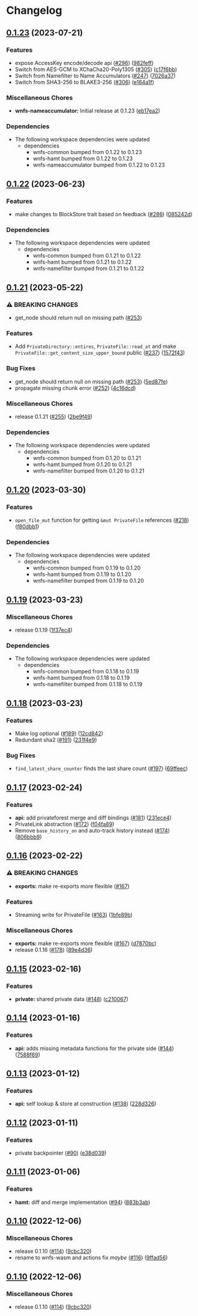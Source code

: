 # Changelog

## [0.1.23](https://github.com/wnfs-wg/rs-wnfs/compare/wnfs-v0.1.22...wnfs-v0.1.23) (2023-07-21)


### Features

* expose AccessKey encode/decode api ([#296](https://github.com/wnfs-wg/rs-wnfs/issues/296)) ([982feff](https://github.com/wnfs-wg/rs-wnfs/commit/982feff849a3f42bb859636a68324b3c6a550a91))
* Switch from AES-GCM to XChaCha20-Poly1305 ([#305](https://github.com/wnfs-wg/rs-wnfs/issues/305)) ([c17f6bb](https://github.com/wnfs-wg/rs-wnfs/commit/c17f6bb5bc9369d94d1c57cfa66c6cc2adf8174b))
* Switch from Namefilter to Name Accumulators ([#247](https://github.com/wnfs-wg/rs-wnfs/issues/247)) ([7026a37](https://github.com/wnfs-wg/rs-wnfs/commit/7026a379443038fa1b0410df1c7d0bc23649f17a))
* Switch from SHA3-256 to BLAKE3-256 ([#306](https://github.com/wnfs-wg/rs-wnfs/issues/306)) ([e164a1f](https://github.com/wnfs-wg/rs-wnfs/commit/e164a1fc80c30d9446404a61b05fd995d7d88c0e))


### Miscellaneous Chores

* **wnfs-nameaccumulator:** Initial release at 0.1.23 ([eb17ea2](https://github.com/wnfs-wg/rs-wnfs/commit/eb17ea2fa03e248a189cb8db04a033ef542f26db))


### Dependencies

* The following workspace dependencies were updated
  * dependencies
    * wnfs-common bumped from 0.1.22 to 0.1.23
    * wnfs-hamt bumped from 0.1.22 to 0.1.23
    * wnfs-nameaccumulator bumped from 0.1.22 to 0.1.23

## [0.1.22](https://github.com/wnfs-wg/rs-wnfs/compare/wnfs-v0.1.21...wnfs-v0.1.22) (2023-06-23)


### Features

* make changes to BlockStore trait based on feedback ([#286](https://github.com/wnfs-wg/rs-wnfs/issues/286)) ([085242d](https://github.com/wnfs-wg/rs-wnfs/commit/085242d15aa48db17d77ed45e1c7717d13ed105f))


### Dependencies

* The following workspace dependencies were updated
  * dependencies
    * wnfs-common bumped from 0.1.21 to 0.1.22
    * wnfs-hamt bumped from 0.1.21 to 0.1.22
    * wnfs-namefilter bumped from 0.1.21 to 0.1.22

## [0.1.21](https://github.com/wnfs-wg/rs-wnfs/compare/wnfs-v0.1.20...wnfs-v0.1.21) (2023-05-22)


### ⚠ BREAKING CHANGES

* get_node should return null on missing path ([#253](https://github.com/wnfs-wg/rs-wnfs/issues/253))

### Features

* Add `PrivateDirectory::entires`, `PrivateFile::read_at` and make `PrivateFile::get_content_size_upper_bound` public ([#237](https://github.com/wnfs-wg/rs-wnfs/issues/237)) ([1572f43](https://github.com/wnfs-wg/rs-wnfs/commit/1572f432b6ae5366436cdefda7defd71c23b0ca7))


### Bug Fixes

* get_node should return null on missing path ([#253](https://github.com/wnfs-wg/rs-wnfs/issues/253)) ([5ed87fe](https://github.com/wnfs-wg/rs-wnfs/commit/5ed87fe6359a19abdea5f34dd0537fd5d62c98a8))
* propagate missing chunk error ([#252](https://github.com/wnfs-wg/rs-wnfs/issues/252)) ([4c16dcd](https://github.com/wnfs-wg/rs-wnfs/commit/4c16dcd4725c8b499a01184530e0e95ed8f4a9d5))


### Miscellaneous Chores

* release 0.1.21 ([#255](https://github.com/wnfs-wg/rs-wnfs/issues/255)) ([2be9f49](https://github.com/wnfs-wg/rs-wnfs/commit/2be9f4999d279acccfcda3b690d69dcbcdf8e60b))


### Dependencies

* The following workspace dependencies were updated
  * dependencies
    * wnfs-common bumped from 0.1.20 to 0.1.21
    * wnfs-hamt bumped from 0.1.20 to 0.1.21
    * wnfs-namefilter bumped from 0.1.20 to 0.1.21

## [0.1.20](https://github.com/wnfs-wg/rs-wnfs/compare/wnfs-v0.1.19...wnfs-v0.1.20) (2023-03-30)


### Features

* `open_file_mut` function for getting `&mut PrivateFile` references ([#218](https://github.com/wnfs-wg/rs-wnfs/issues/218)) ([f80dbb1](https://github.com/wnfs-wg/rs-wnfs/commit/f80dbb19cee471447145245b8c0285608a25ebcc))


### Dependencies

* The following workspace dependencies were updated
  * dependencies
    * wnfs-common bumped from 0.1.19 to 0.1.20
    * wnfs-hamt bumped from 0.1.19 to 0.1.20
    * wnfs-namefilter bumped from 0.1.19 to 0.1.20

## [0.1.19](https://github.com/wnfs-wg/rs-wnfs/compare/wnfs-v0.1.18...wnfs-v0.1.19) (2023-03-23)


### Miscellaneous Chores

* release 0.1.19 ([1f37ec4](https://github.com/wnfs-wg/rs-wnfs/commit/1f37ec4d706b9bcb4305128451cc77063b4f211d))


### Dependencies

* The following workspace dependencies were updated
  * dependencies
    * wnfs-common bumped from 0.1.18 to 0.1.19
    * wnfs-hamt bumped from 0.1.18 to 0.1.19
    * wnfs-namefilter bumped from 0.1.18 to 0.1.19

## [0.1.18](https://github.com/wnfs-wg/rs-wnfs/compare/wnfs-v0.1.17...wnfs-v0.1.18) (2023-03-23)


### Features

* Make log optional ([#189](https://github.com/wnfs-wg/rs-wnfs/issues/189)) ([12cd842](https://github.com/wnfs-wg/rs-wnfs/commit/12cd8428514d7c145b443a78e279dc468fa01a91))
* Redundant sha2 ([#191](https://github.com/wnfs-wg/rs-wnfs/issues/191)) ([231f4e9](https://github.com/wnfs-wg/rs-wnfs/commit/231f4e929378d7a02c9f7f8b095f1c2b1175ec2e))


### Bug Fixes

* `find_latest_share_counter` finds the last share count ([#197](https://github.com/wnfs-wg/rs-wnfs/issues/197)) ([69ffeec](https://github.com/wnfs-wg/rs-wnfs/commit/69ffeeca20cc3106e6d733e2d5adf5f87987630c))

## [0.1.17](https://github.com/wnfs-wg/rs-wnfs/compare/wnfs-v0.1.16...wnfs-v0.1.17) (2023-02-24)


### Features

* **api:** add privateforest merge and diff bindings ([#181](https://github.com/wnfs-wg/rs-wnfs/issues/181)) ([231ece4](https://github.com/wnfs-wg/rs-wnfs/commit/231ece4309cab86d4682693e8e31f8ed99478a1f))
* PrivateLink abstraction ([#172](https://github.com/wnfs-wg/rs-wnfs/issues/172)) ([f04fa89](https://github.com/wnfs-wg/rs-wnfs/commit/f04fa89738e19a095d177e18b35d7e153c380833))
* Remove `base_history_on` and auto-track history instead ([#174](https://github.com/wnfs-wg/rs-wnfs/issues/174)) ([806bbb9](https://github.com/wnfs-wg/rs-wnfs/commit/806bbb93b1f03983165375005e14a9b63ebe67c2))

## [0.1.16](https://github.com/wnfs-wg/rs-wnfs/compare/wnfs-v0.1.15...wnfs-v0.1.16) (2023-02-22)


### ⚠ BREAKING CHANGES

* **exports:** make re-exports more flexible ([#167](https://github.com/wnfs-wg/rs-wnfs/issues/167))

### Features

* Streaming write for PrivateFile ([#163](https://github.com/wnfs-wg/rs-wnfs/issues/163)) ([1bfe89b](https://github.com/wnfs-wg/rs-wnfs/commit/1bfe89bcaabdf679a5338a2c9aa97b76deb00b03))


### Miscellaneous Chores

* **exports:** make re-exports more flexible ([#167](https://github.com/wnfs-wg/rs-wnfs/issues/167)) ([d7870bc](https://github.com/wnfs-wg/rs-wnfs/commit/d7870bc78660458fe9c5252c551a474dcdd045f2))
* release 0.1.16 ([#178](https://github.com/wnfs-wg/rs-wnfs/issues/178)) ([89e4d36](https://github.com/wnfs-wg/rs-wnfs/commit/89e4d36dc9b27ec1ab67db6fc214670efe768f32))

## [0.1.15](https://github.com/wnfs-wg/rs-wnfs/compare/wnfs-v0.1.14...wnfs-v0.1.15) (2023-02-16)


### Features

* **private:** shared private data ([#148](https://github.com/wnfs-wg/rs-wnfs/issues/148)) ([c210067](https://github.com/wnfs-wg/rs-wnfs/commit/c2100679acb1d16d98cb9a2e6aa6e9abc5a8eff2))

## [0.1.14](https://github.com/wnfs-wg/rs-wnfs/compare/wnfs-v0.1.13...wnfs-v0.1.14) (2023-01-16)


### Features

* **api:** adds missing metadata functions for the private side ([#144](https://github.com/wnfs-wg/rs-wnfs/issues/144)) ([7588f69](https://github.com/wnfs-wg/rs-wnfs/commit/7588f69440bfec14b8959f6aecd35eb5f848dacc))

## [0.1.13](https://github.com/wnfs-wg/rs-wnfs/compare/wnfs-v0.1.12...wnfs-v0.1.13) (2023-01-12)


### Features

* **api:** self lookup & store at construction ([#138](https://github.com/wnfs-wg/rs-wnfs/issues/138)) ([228d326](https://github.com/wnfs-wg/rs-wnfs/commit/228d326291926c7e4b593ef66ebb089ce220dacb))

## [0.1.12](https://github.com/wnfs-wg/rs-wnfs/compare/wnfs-v0.1.11...wnfs-v0.1.12) (2023-01-11)


### Features

* private backpointer ([#90](https://github.com/wnfs-wg/rs-wnfs/issues/90)) ([e38d039](https://github.com/wnfs-wg/rs-wnfs/commit/e38d039d3886f8590e00c7f87a530ca207f8a713))

## [0.1.11](https://github.com/wnfs-wg/rs-wnfs/compare/wnfs-v0.1.10...wnfs-v0.1.11) (2023-01-06)


### Features

* **hamt:** diff and merge implementation ([#94](https://github.com/wnfs-wg/rs-wnfs/issues/94)) ([883b3ab](https://github.com/wnfs-wg/rs-wnfs/commit/883b3ab7f9c0ec4c086e83afe7f0510c448f6bbb))

## [0.1.10](https://github.com/wnfs-wg/rs-wnfs/compare/wnfs-v0.1.9...wnfs-v0.1.10) (2022-12-06)


### Miscellaneous Chores

* release 0.1.10 ([#114](https://github.com/wnfs-wg/rs-wnfs/issues/114)) ([9cbc320](https://github.com/wnfs-wg/rs-wnfs/commit/9cbc32076d80a5b7d3138ea891180c689411123f))
* rename to wnfs-wasm and actions fix *maybe* ([#116](https://github.com/wnfs-wg/rs-wnfs/issues/116)) ([9ffad56](https://github.com/wnfs-wg/rs-wnfs/commit/9ffad56e6ab402c8636b13563a5bf516fb962037))

## [0.1.10](https://github.com/wnfs-wg/rs-wnfs/compare/wnfs-v0.1.9...wnfs-v0.1.10) (2022-12-06)


### Miscellaneous Chores

* release 0.1.10 ([#114](https://github.com/wnfs-wg/rs-wnfs/issues/114)) ([9cbc320](https://github.com/wnfs-wg/rs-wnfs/commit/9cbc32076d80a5b7d3138ea891180c689411123f))
